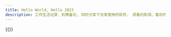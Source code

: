 ```yaml
---
title: Hello World, Hello 2023
description: 工作生活记录、折腾备忘, 同时分享下日常使用的软件、 观看的影视、喜欢的好物等~~
---
```

<!--<div class="photo-home img-hide" view-image>
<script src="/js/photo.js"></script>
</div>-->

{{<memos>}}

